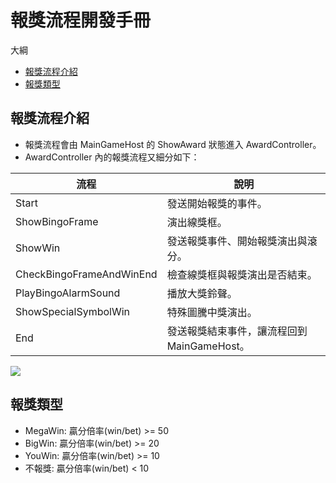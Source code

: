 # 報獎流程開發手冊

大綱
* [報獎流程介紹](#報獎流程介紹)
* [報獎類型](#報獎類型)

## 報獎流程介紹
* 報獎流程會由 MainGameHost 的 ShowAward 狀態進入 AwardController。
* AwardController 內的報獎流程又細分如下：

| 流程                     | 說明 |
| ------------------------ | ------------- |
| Start                    | 發送開始報獎的事件。 |
| ShowBingoFrame           | 演出線獎框。 |
| ShowWin                  | 發送報獎事件、開始報獎演出與滾分。 |
| CheckBingoFrameAndWinEnd | 檢查線獎框與報獎演出是否結束。 |
| PlayBingoAlarmSound      | 播放大獎鈴聲。 |
| ShowSpecialSymbolWin     | 特殊圖騰中獎演出。 |
| End                      | 發送報獎結束事件，讓流程回到 MainGameHost。 |

![](./報獎.gif)

## 報獎類型
* MegaWin: 贏分倍率(win/bet) >= 50
* BigWin: 贏分倍率(win/bet) >= 20
* YouWin: 贏分倍率(win/bet) >= 10
* 不報獎: 贏分倍率(win/bet) < 10